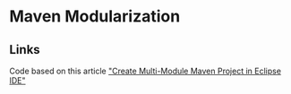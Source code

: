 # Maven Modularization

## Links

Code based on this article ["Create Multi-Module Maven Project in Eclipse IDE"](https://www.codejava.net/ides/eclipse/create-multi-module-maven-project)

